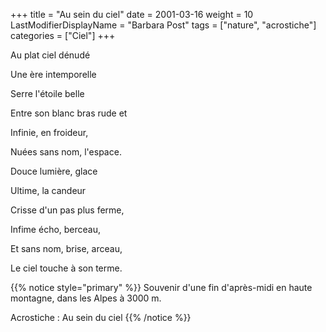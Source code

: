 +++
title = "Au sein du ciel"
date = 2001-03-16
weight = 10
LastModifierDisplayName = "Barbara Post"
tags = ["nature", "acrostiche"]
categories = ["Ciel"]
+++

Au plat ciel dénudé

Une ère intemporelle

Serre l'étoile belle

Entre son blanc bras rude et

Infinie, en froideur,

Nuées sans nom, l'espace.

Douce lumière, glace

Ultime, la candeur

Crisse d'un pas plus ferme,

Infime écho, berceau,

Et sans nom, brise, arceau,

Le ciel touche à son terme.

{{% notice style="primary" %}}
Souvenir d'une fin d'après-midi en haute montagne, dans les Alpes à 3000 m.

Acrostiche : Au sein du ciel
{{% /notice %}}
